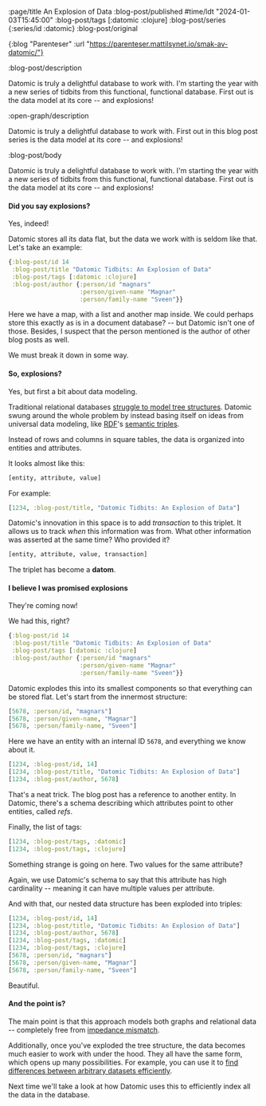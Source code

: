 :page/title An Explosion of Data
:blog-post/published #time/ldt "2024-01-03T15:45:00"
:blog-post/tags [:datomic :clojure]
:blog-post/series {:series/id :datomic}
:blog-post/original

{:blog "Parenteser"
 :url "https://parenteser.mattilsynet.io/smak-av-datomic/"}

:blog-post/description

Datomic is truly a delightful database to work with. I'm starting the year with
a new series of tidbits from this functional, functional database. First out is
the data model at its core -- and explosions!

:open-graph/description

Datomic is truly a delightful database to work with. First out in this blog post
series is the data model at its core -- and explosions!

:blog-post/body

Datomic is truly a delightful database to work with. I'm starting the year with
a new series of tidbits from this functional, functional database. First out is
the data model at its core -- and explosions!

#### Did you say explosions?

Yes, indeed!

Datomic stores all its data flat, but the data we work with is seldom like that.
Let's take an example:

```clj
{:blog-post/id 14
 :blog-post/title "Datomic Tidbits: An Explosion of Data"
 :blog-post/tags [:datomic :clojure]
 :blog-post/author {:person/id "magnars"
                    :person/given-name "Magnar"
                    :person/family-name "Sveen"}}
```

Here we have a map, with a list and another map inside. We could perhaps store
this exactly as is in a document database? -- but Datomic isn't one of those.
Besides, I suspect that the person mentioned is the author of other blog posts
as well.

We must break it down in some way.

#### So, explosions?

Yes, but first a bit about data modeling.

Traditional relational databases [struggle to model tree
structures](https://en.wikipedia.org/wiki/Object–relational_impedance_mismatch).
Datomic swung around the whole problem by instead basing itself on ideas from
universal data modeling, like
[RDF](https://en.wikipedia.org/wiki/Resource_Description_Framework)'s [semantic
triples](https://en.wikipedia.org/wiki/Semantic_triple).

Instead of rows and columns in square tables, the data is organized into
entities and attributes.

It looks almost like this:

```clj
[entity, attribute, value]
```

For example:

```clj
[1234, :blog-post/title, "Datomic Tidbits: An Explosion of Data"]
```

Datomic's innovation in this space is to add *transaction* to this triplet. It
allows us to track *when* this information was from. What other information was
asserted at the same time? Who provided it?

```clj
[entity, attribute, value, transaction]
```

The triplet has become a **datom**.

#### I believe I was promised explosions

They're coming now!

We had this, right?

```clj
{:blog-post/id 14
 :blog-post/title "Datomic Tidbits: An Explosion of Data"
 :blog-post/tags [:datomic :clojure]
 :blog-post/author {:person/id "magnars"
                    :person/given-name "Magnar"
                    :person/family-name "Sveen"}}
```

Datomic explodes this into its smallest components so that everything can be
stored flat. Let's start from the innermost structure:

```clj
[5678, :person/id, "magnars"]
[5678, :person/given-name, "Magnar"]
[5678, :person/family-name, "Sveen"]
```

Here we have an entity with an internal ID `5678`, and everything we know about
it.

```clj
[1234, :blog-post/id, 14]
[1234, :blog-post/title, "Datomic Tidbits: An Explosion of Data"]
[1234, :blog-post/author, 5678]
```

That's a neat trick. The blog post has a reference to another entity. In
Datomic, there's a schema describing which attributes point to other entities,
called *refs*.

Finally, the list of tags:

```clj
[1234, :blog-post/tags, :datomic]
[1234, :blog-post/tags, :clojure]
```

Something strange is going on here. Two values for the same attribute?

Again, we use Datomic's schema to say that this attribute has high cardinality
-- meaning it can have multiple values per attribute.

And with that, our nested data structure has been exploded into triples:

```clj
[1234, :blog-post/id, 14]
[1234, :blog-post/title, "Datomic Tidbits: An Explosion of Data"]
[1234, :blog-post/author, 5678]
[1234, :blog-post/tags, :datomic]
[1234, :blog-post/tags, :clojure]
[5678, :person/id, "magnars"]
[5678, :person/given-name, "Magnar"]
[5678, :person/family-name, "Sveen"]
```

Beautiful.

#### And the point is?

The main point is that this approach models both graphs and relational data --
completely free from [impedance
mismatch](https://en.wikipedia.org/wiki/Object–relational_impedance_mismatch).

Additionally, once you've exploded the tree structure, the data becomes much
easier to work with under the hood. They all have the same form, which opens up
many possibilities. For example, you can use it to [find differences between
arbitrary datasets efficiently](https://github.com/magnars/datoms-differ).

Next time we'll take a look at how Datomic uses this to efficiently index all
the data in the database.
